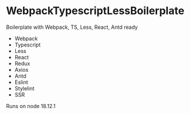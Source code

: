 # WebpackTypescriptLessBoilerplate
Boilerplate with Webpack, TS, Less, React, Antd ready

- Webpack
- Typescript
- Less
- React
- Redux
- Axios
- Antd
- Eslint
- Stylelint
- SSR

Runs on node 18.12.1
